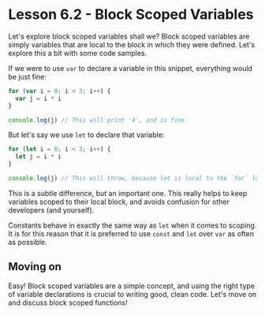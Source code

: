 # Lesson 6.2 - Block Scoped Variables

Let's explore block scoped variables shall we? Block scoped variables are
simply variables that are local to the block in which they were defined. Let's
explore this a bit with some code samples.

If we were to use `var` to declare a variable in this snippet, everything would
be just fine:

```js
for (var i = 0; i < 3; i++) {
  var j = i * i
}

console.log(j) // This will print '4', and is fine
```

But let's say we use `let` to declare that variable:

```js
for (let i = 0; i < 3; i++) {
  let j = i * i
}

console.log(j) // This will throw, because let is local to the `for` loop.
```

This is a subtle difference, but an important one. This really helps to keep
variables scoped to their local block, and avoids confusion for other developers
(and yourself).

Constants behave in exactly the same way as `let` when it comes to scoping.
It is for this reason that it is preferred to use `const` and `let` over `var`
as often as possible.

## Moving on
Easy! Block scoped variables are a simple concept, and using the right type
of variable declarations is crucial to writing good, clean code. Let's move
on and discuss block scoped functions!
